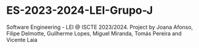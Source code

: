 # ES-2023-2024-LEI-Grupo-J
 Software Engineering - LEI @ ISCTE 2023/2024. Project by Joana Afonso, Filipe Delmotte, Guilherme Lopes, Miguel Miranda, Tomás Pereira and Vicente Laia
